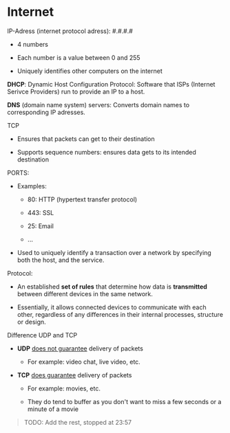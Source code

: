 # Internet

IP-Adress (internet protocol adress): #.#.#.#

- 4 numbers

- Each number is a value between 0 and 255

- Uniquely identifies other computers on the internet

**DHCP**: Dynamic Host Configuration Protocol: Software that ISPs (Internet Serivce Providers) run to provide an IP to a host.

**DNS** (domain name system) servers: Converts domain names to corresponding IP adresses.

TCP

- Ensures that packets can get to their destination

- Supports sequence numbers: ensures data gets to its intended destination

PORTS:

- Examples:
  
  - 80: HTTP (hypertext transfer protocol)
  
  - 443: SSL
  
  - 25: Email
  
  - ...

- Used to uniquely identify a transaction over a network by specifying both the host, and the service.

Protocol: 

- An established **set of rules** that determine how data is **transmitted** between different devices in the same network.

- Essentially, it allows connected devices to communicate with each other, regardless of any differences in their internal processes, structure or design.

Difference UDP and TCP

- **UDP** <u>does not guarantee</u> delivery of packets
  
  - For example: video chat, live video, etc.

- **TCP** <u>does guarantee</u> delivery of packets 
  
  - For example: movies, etc.
  
  - They do tend to buffer as you don't want to miss a few seconds or a minute of a movie

> TODO: Add the rest, stopped at 23:57
